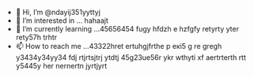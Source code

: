- 👋 Hi, I’m @ndayij351yyttyj
- 👀 I’m interested in ... hahaajt
- 🌱 I’m currently learning ...45656454 fugy hfdzh e hzfgfy retyrty yter rety57h trhtr
- 📫 How to reach me ...43322hret ertuhgjfrthe р екі5 g re gregh y3434y34yy34  fdj rtjrtsjtrj ytdtj 
45g23ue56r ykr wthyti xf aertrterth rtt y5445y her nernertn jyrtjyrt
<!--- oyuo tyuo uy
ndayij351/ndayij351 is a ✨ special ✨ repository because its `README.md` (this file) appears on your GitHub profile.
You can click the Preview link to take a look at your changes.
--->
